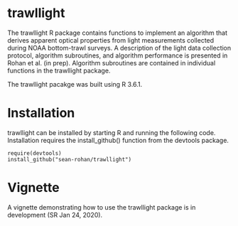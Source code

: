 # trawllight
The trawllight R package contains functions to implement an algorithm that derives apparent optical properties from light measurements collected during NOAA bottom-trawl surveys. A description of the light data collection protocol, algorithm subroutines, and algorithm performance is presented in Rohan et al. (in prep). Algorithm subroutines are contained in individual functions in the trawllight package.

The trawllight pacakge was built using R 3.6.1.


# Installation

trawllight can be installed by starting R and running the following code. Installation requires the install_github() function from the devtools package.

```
require(devtools)
install_github("sean-rohan/trawllight")
```

# Vignette

A vignette demonstrating how to use the trawllight package is in development (SR Jan 24, 2020).